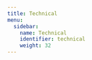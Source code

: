 ```yaml
---
title: Technical
menu:
  sidebar:
    name: Technical
    identifier: technical
    weight: 32
---
```

